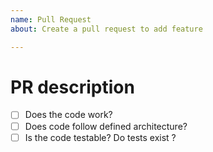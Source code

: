 ```yaml
---
name: Pull Request
about: Create a pull request to add feature

---
```


# PR description

- [ ] Does the code work? 
- [ ] Does code follow defined architecture? 
- [ ] Is the code testable?  Do tests exist ?
